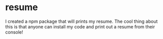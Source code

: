 # resume
I created a npm package that will prints my resume. The cool thing about this is that anyone can install my code and print out a resume from their console!
